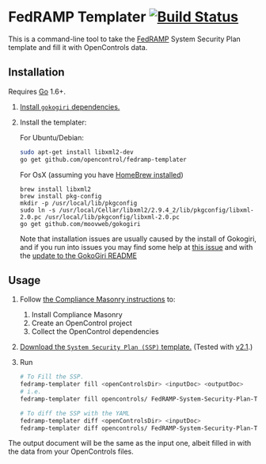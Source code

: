 # FedRAMP Templater [![Build Status](https://travis-ci.org/opencontrol/fedramp-templater.svg?branch=master)](https://travis-ci.org/opencontrol/fedramp-templater)

This is a command-line tool to take the [FedRAMP](http://www.fedramp.gov/) System Security Plan template and fill it with OpenControls data.

## Installation

Requires [Go](https://golang.org/) 1.6+. 


1. [Install `gokogiri` dependencies.](https://github.com/moovweb/gokogiri/pull/95/files)
1. Install the templater:

    For Ubuntu/Debian:
    ```bash
    sudo apt-get install libxml2-dev 
    go get github.com/opencontrol/fedramp-templater
    ```
    
    For OsX (assuming you have [HomeBrew installed](http://brew.sh/))
    ```
    brew install libxml2
    brew install pkg-config
    mkdir -p /usr/local/lib/pkgconfig
    sudo ln -s /usr/local/Cellar/libxml2/2.9.4_2/lib/pkgconfig/libxml-2.0.pc /usr/local/lib/pkgconfig/libxml-2.0.pc
    go get github.com/moovweb/gokogiri
    ```
   
    Note that installation issues are usually caused by the install of Gokogiri, and if you run into issues you may find some help at [this issue](https://github.com/moovweb/gokogiri/issues/14) and with the [update to the GokoGiri README](https://github.com/moovweb/gokogiri/pull/95)


## Usage

1. Follow [the Compliance Masonry instructions](https://github.com/opencontrol/compliance-masonry#readme) to:
    1. Install Compliance Masonry
    1. Create an OpenControl project
    1. Collect the OpenControl dependencies
1. [Download the `System Security Plan (SSP)` template.](https://www.fedramp.gov/resources/templates-2016/) (Tested with [v2.1](https://www.fedramp.gov/files/2015/03/FedRAMP-System-Security-Plan-Template-v2.1.docx).)
1. Run

    ```bash
    # To Fill the SSP.
    fedramp-templater fill <openControlsDir> <inputDoc> <outputDoc>
    # i.e.
    fedramp-templater fill opencontrols/ FedRAMP-System-Security-Plan-Template-v2.1.docx FedRAMP-Masonry-Template-v2.1.docx
    
    # To diff the SSP with the YAML
    fedramp-templater diff <openControlsDir> <inputDoc>
    fedramp-templater diff opencontrols/ FedRAMP-System-Security-Plan-Template-v2.1.docx
    ```

The output document will be the same as the input one, albeit filled in with the data from your OpenControls files.
